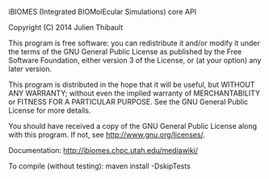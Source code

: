 
iBIOMES (Integrated BIOMolEcular Simulations) core API

Copyright (C) 2014  Julien Thibault

This program is free software: you can redistribute it and/or modify
it under the terms of the GNU General Public License as published by
the Free Software Foundation, either version 3 of the License, or
(at your option) any later version.

This program is distributed in the hope that it will be useful,
but WITHOUT ANY WARRANTY; without even the implied warranty of
MERCHANTABILITY or FITNESS FOR A PARTICULAR PURPOSE.  See the
GNU General Public License for more details.

You should have received a copy of the GNU General Public License
along with this program.  If not, see <http://www.gnu.org/licenses/>.


Documentation:
http://ibiomes.chpc.utah.edu/mediawiki/

To compile (without testing):
maven install -DskipTests

